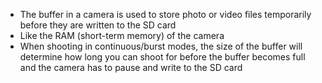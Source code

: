 - The buffer in a camera is used to store photo or video files temporarily before they are written to the SD card
- Like the RAM (short-term memory) of the camera
- When shooting in continuous/burst modes, the size of the buffer will determine how long you can shoot for before the buffer becomes full and the camera has to pause and write to the SD card